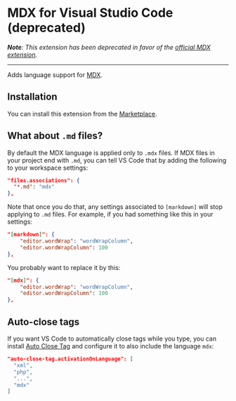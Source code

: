 # MDX for Visual Studio Code (deprecated)

_**Note**: This extension has been deprecated in favor of the [official MDX extension](https://marketplace.visualstudio.com/items?itemName=unifiedjs.vscode-mdx)._

---

Adds language support for [MDX](https://github.com/mdx-js/mdx).

## Installation

You can install this extension from the [Marketplace](https://marketplace.visualstudio.com/items?itemName=silvenon.mdx).

## What about `.md` files?

By default the MDX language is applied only to `.mdx` files. If MDX files in your project end with `.md`, you can tell VS Code that by adding the following to your workspace settings:

```json
"files.associations": {
  "*.md": "mdx"
},
```

Note that once you do that, any settings associated to `[markdown]` will stop applying to `.md` files. For example, if you had something like this in your settings:

```json
"[markdown]": {
    "editor.wordWrap": "wordWrapColumn",
    "editor.wordWrapColumn": 100
},
```

You probably want to replace it by this: 
```json
"[mdx]": {
    "editor.wordWrap": "wordWrapColumn",
    "editor.wordWrapColumn": 100
},
```

## Auto-close tags

If you want VS Code to automatically close tags while you type, you can install [Auto Close Tag](https://marketplace.visualstudio.com/items?itemName=formulahendry.auto-close-tag) and configure it to also include the language `mdx`:

```json
"auto-close-tag.activationOnLanguage": [
  "xml",
  "php",
  "...",
  "mdx"
]
```

